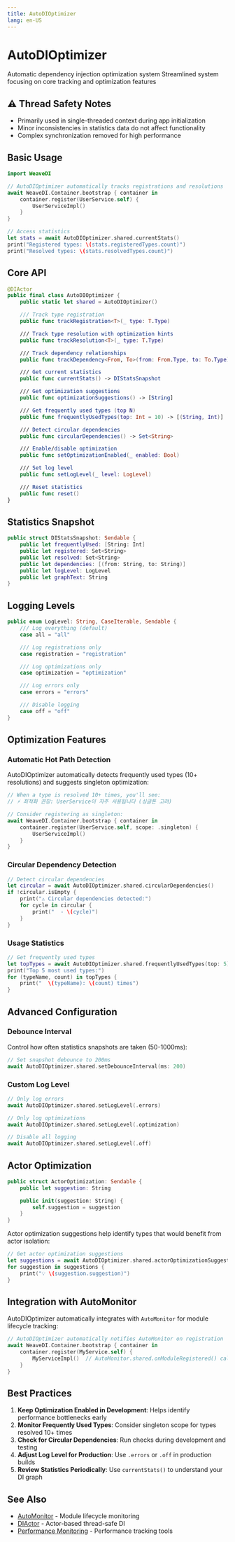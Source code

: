 ```yaml
---
title: AutoDIOptimizer
lang: en-US
---
```


# AutoDIOptimizer

Automatic dependency injection optimization system
Streamlined system focusing on core tracking and optimization features

## ⚠️ Thread Safety Notes
- Primarily used in single-threaded context during app initialization
- Minor inconsistencies in statistics data do not affect functionality
- Complex synchronization removed for high performance

## Basic Usage

```swift
import WeaveDI

// AutoDIOptimizer automatically tracks registrations and resolutions
await WeaveDI.Container.bootstrap { container in
    container.register(UserService.self) {
        UserServiceImpl()
    }
}

// Access statistics
let stats = await AutoDIOptimizer.shared.currentStats()
print("Registered types: \(stats.registeredTypes.count)")
print("Resolved types: \(stats.resolvedTypes.count)")
```

## Core API

```swift
@DIActor
public final class AutoDIOptimizer {
    public static let shared = AutoDIOptimizer()

    /// Track type registration
    public func trackRegistration<T>(_ type: T.Type)

    /// Track type resolution with optimization hints
    public func trackResolution<T>(_ type: T.Type)

    /// Track dependency relationships
    public func trackDependency<From, To>(from: From.Type, to: To.Type)

    /// Get current statistics
    public func currentStats() -> DIStatsSnapshot

    /// Get optimization suggestions
    public func optimizationSuggestions() -> [String]

    /// Get frequently used types (top N)
    public func frequentlyUsedTypes(top: Int = 10) -> [(String, Int)]

    /// Detect circular dependencies
    public func circularDependencies() -> Set<String>

    /// Enable/disable optimization
    public func setOptimizationEnabled(_ enabled: Bool)

    /// Set log level
    public func setLogLevel(_ level: LogLevel)

    /// Reset statistics
    public func reset()
}
```

## Statistics Snapshot

```swift
public struct DIStatsSnapshot: Sendable {
    public let frequentlyUsed: [String: Int]
    public let registered: Set<String>
    public let resolved: Set<String>
    public let dependencies: [(from: String, to: String)]
    public let logLevel: LogLevel
    public let graphText: String
}
```

## Logging Levels

```swift
public enum LogLevel: String, CaseIterable, Sendable {
    /// Log everything (default)
    case all = "all"

    /// Log registrations only
    case registration = "registration"

    /// Log optimizations only
    case optimization = "optimization"

    /// Log errors only
    case errors = "errors"

    /// Disable logging
    case off = "off"
}
```

## Optimization Features

### Automatic Hot Path Detection

AutoDIOptimizer automatically detects frequently used types (10+ resolutions) and suggests singleton optimization:

```swift
// When a type is resolved 10+ times, you'll see:
// ⚡ 최적화 권장: UserService이 자주 사용됩니다 (싱글톤 고려)

// Consider registering as singleton:
await WeaveDI.Container.bootstrap { container in
    container.register(UserService.self, scope: .singleton) {
        UserServiceImpl()
    }
}
```

### Circular Dependency Detection

```swift
// Detect circular dependencies
let circular = await AutoDIOptimizer.shared.circularDependencies()
if !circular.isEmpty {
    print("⚠️ Circular dependencies detected:")
    for cycle in circular {
        print("  - \(cycle)")
    }
}
```

### Usage Statistics

```swift
// Get frequently used types
let topTypes = await AutoDIOptimizer.shared.frequentlyUsedTypes(top: 5)
print("Top 5 most used types:")
for (typeName, count) in topTypes {
    print("  \(typeName): \(count) times")
}
```

## Advanced Configuration

### Debounce Interval

Control how often statistics snapshots are taken (50-1000ms):

```swift
// Set snapshot debounce to 200ms
await AutoDIOptimizer.shared.setDebounceInterval(ms: 200)
```

### Custom Log Level

```swift
// Only log errors
await AutoDIOptimizer.shared.setLogLevel(.errors)

// Only log optimizations
await AutoDIOptimizer.shared.setLogLevel(.optimization)

// Disable all logging
await AutoDIOptimizer.shared.setLogLevel(.off)
```

## Actor Optimization

```swift
public struct ActorOptimization: Sendable {
    public let suggestion: String

    public init(suggestion: String) {
        self.suggestion = suggestion
    }
}
```

Actor optimization suggestions help identify types that would benefit from actor isolation:

```swift
// Get actor optimization suggestions
let suggestions = await AutoDIOptimizer.shared.actorOptimizationSuggestions()
for suggestion in suggestions {
    print("💡 \(suggestion.suggestion)")
}
```

## Integration with AutoMonitor

AutoDIOptimizer automatically integrates with `AutoMonitor` for module lifecycle tracking:

```swift
// AutoDIOptimizer automatically notifies AutoMonitor on registration
await WeaveDI.Container.bootstrap { container in
    container.register(MyService.self) {
        MyServiceImpl()  // AutoMonitor.shared.onModuleRegistered() called automatically
    }
}
```

## Best Practices

1. **Keep Optimization Enabled in Development**: Helps identify performance bottlenecks early
2. **Monitor Frequently Used Types**: Consider singleton scope for types resolved 10+ times
3. **Check for Circular Dependencies**: Run checks during development and testing
4. **Adjust Log Level for Production**: Use `.errors` or `.off` in production builds
5. **Review Statistics Periodically**: Use `currentStats()` to understand your DI graph

## See Also

- [AutoMonitor](./performanceMonitoring.md) - Module lifecycle monitoring
- [DIActor](./diActor.md) - Actor-based thread-safe DI
- [Performance Monitoring](./performanceMonitoring.md) - Performance tracking tools
